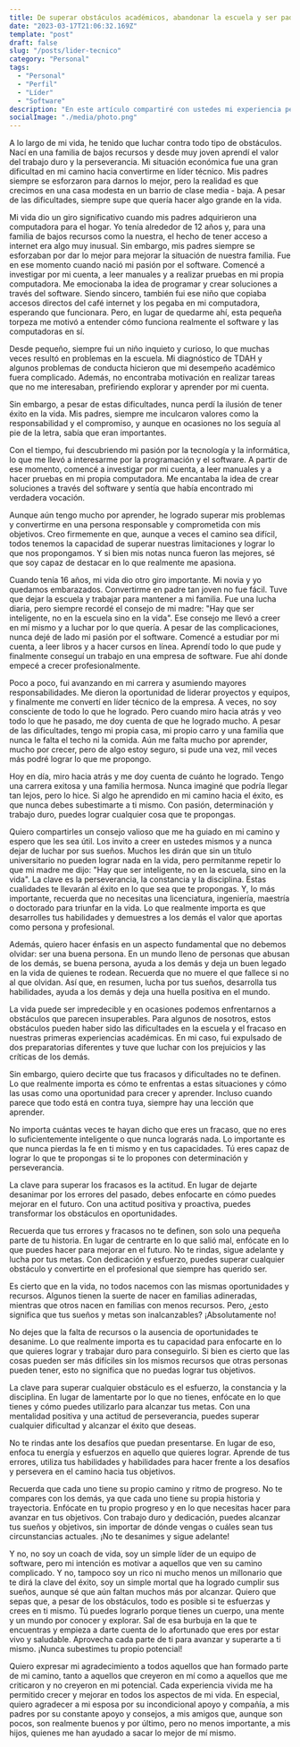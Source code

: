```yaml
---
title: De superar obstáculos académicos, abandonar la escuela y ser padre joven a convertirme en líder técnico en el mundo del software
date: "2023-03-17T21:06:32.169Z"
template: "post"
draft: false
slug: "/posts/lider-tecnico"
category: "Personal"
tags:
  - "Personal"
  - "Perfil"
  - "Líder"
  - "Software"
description: "En este artículo compartiré con ustedes mi experiencia personal sobre el camino que he recorrido para convertirme en líder, a pesar de enfrentar desafíos desde mi infancia como el bajo rendimiento académico en la escuela y los problemas económicos familiares. Mi objetivo es inspirar a aquellos que puedan estar pasando por situaciones similares y demostrar que es posible superar obstáculos y alcanzar el éxito en cualquier ámbito de la vida."
socialImage: "./media/photo.png"
---
```


A lo largo de mi vida, he tenido que luchar contra todo tipo de obstáculos. Nací en una familia de bajos recursos y desde muy joven aprendí el valor del trabajo duro y la perseverancia.
Mi situación económica fue una gran dificultad en mi camino hacia convertirme en líder técnico. Mis padres siempre se esforzaron para darnos lo mejor, pero la realidad es que crecimos en una casa modesta en un barrio de clase media - baja. A pesar de las dificultades, siempre supe que quería hacer algo grande en la vida.

Mi vida dio un giro significativo cuando mis padres adquirieron una computadora para el hogar. Yo tenía alrededor de 12 años y, para una familia de bajos recursos como la nuestra, el hecho de tener acceso a internet era algo muy inusual. Sin embargo, mis padres siempre se esforzaban por dar lo mejor para mejorar la situación de nuestra familia. Fue en ese momento cuando nació mi pasión por el software. Comencé a investigar por mi cuenta, a leer manuales y a realizar pruebas en mi propia computadora. Me emocionaba la idea de programar y crear soluciones a través del software. Siendo sincero, también fui ese niño que copiaba accesos directos del café internet y los pegaba en mi computadora, esperando que funcionara. Pero, en lugar de quedarme ahí, esta pequeña torpeza me motivó a entender cómo funciona realmente el software y las computadoras en sí.

Desde pequeño, siempre fui un niño inquieto y curioso, lo que muchas veces resultó en problemas en la escuela. Mi diagnóstico de TDAH y algunos problemas de conducta hicieron que mi desempeño académico fuera complicado. Además, no encontraba motivación en realizar tareas que no me interesaban, prefiriendo explorar y aprender por mi cuenta.

Sin embargo, a pesar de estas dificultades, nunca perdí la ilusión de tener éxito en la vida. Mis padres, siempre me inculcaron valores como la responsabilidad y el compromiso, y aunque en ocasiones no los seguía al pie de la letra, sabía que eran importantes.

Con el tiempo, fui descubriendo mi pasión por la tecnología y la informática, lo que me llevó a interesarme por la programación y el software. A partir de ese momento, comencé a investigar por mi cuenta, a leer manuales y a hacer pruebas en mi propia computadora. Me encantaba la idea de crear soluciones a través del software y sentía que había encontrado mi verdadera vocación.

Aunque aún tengo mucho por aprender, he logrado superar mis problemas y convertirme en una persona responsable y comprometida con mis objetivos. Creo firmemente en que, aunque a veces el camino sea difícil, todos tenemos la capacidad de superar nuestras limitaciones y lograr lo que nos propongamos. Y si bien mis notas nunca fueron las mejores, sé que soy capaz de destacar en lo que realmente me apasiona.

Cuando tenía 16 años, mi vida dio otro giro importante. Mi novia y yo quedamos embarazados. Convertirme en padre tan joven no fue fácil. Tuve que dejar la escuela y trabajar para mantener a mi familia. Fue una lucha diaria, pero siempre recordé el consejo de mi madre: "Hay que ser inteligente, no en la escuela sino en la vida". Ese consejo me llevó a creer en mí mismo y a luchar por lo que quería.
A pesar de las complicaciones, nunca dejé de lado mi pasión por el software. Comencé a estudiar por mi cuenta, a leer libros y a hacer cursos en línea. Aprendí todo lo que pude y finalmente conseguí un trabajo en una empresa de software. Fue ahí donde empecé a crecer profesionalmente.

Poco a poco, fui avanzando en mi carrera y asumiendo mayores responsabilidades. Me dieron la oportunidad de liderar proyectos y equipos, y finalmente me convertí en líder técnico de la empresa.
A veces, no soy consciente de todo lo que he logrado. Pero cuando miro hacia atrás y veo todo lo que he pasado, me doy cuenta de que he logrado mucho. A pesar de las dificultades, tengo mi propia casa, mi propio carro y una familia que nunca le falta el techo ni la comida. Aún me falta mucho por aprender, mucho por crecer, pero de algo estoy seguro, si pude una vez, mil veces más podré lograr lo que me propongo.

Hoy en día, miro hacia atrás y me doy cuenta de cuánto he logrado. Tengo una carrera exitosa y una familia hermosa. Nunca imaginé que podría llegar tan lejos, pero lo hice. Si algo he aprendido en mi camino hacia el éxito, es que nunca debes subestimarte a ti mismo. Con pasión, determinación y trabajo duro, puedes lograr cualquier cosa que te propongas.

Quiero compartirles un consejo valioso que me ha guiado en mi camino y espero que les sea útil. Los invito a creer en ustedes mismos y a nunca dejar de luchar por sus sueños. Muchos les dirán que sin un título universitario no pueden lograr nada en la vida, pero permítanme repetir lo que mi madre me dijo: "Hay que ser inteligente, no en la escuela, sino en la vida". La clave es la perseverancia, la constancia y la disciplina. Estas cualidades te llevarán al éxito en lo que sea que te propongas. Y, lo más importante, recuerda que no necesitas una licenciatura, ingeniería, maestría o doctorado para triunfar en la vida. Lo que realmente importa es que desarrolles tus habilidades y demuestres a los demás el valor que aportas como persona y profesional.

Además, quiero hacer énfasis en un aspecto fundamental que no debemos olvidar: ser una buena persona. En un mundo lleno de personas que abusan de los demás, se buena persona, ayuda a los demás y deja un buen legado en la vida de quienes te rodean. Recuerda que no muere el que fallece si no al que olvidan. Así que, en resumen, lucha por tus sueños, desarrolla tus habilidades, ayuda a los demás y deja una huella positiva en el mundo.

La vida puede ser impredecible y en ocasiones podemos enfrentarnos a obstáculos que parecen insuperables. Para algunos de nosotros, estos obstáculos pueden haber sido las dificultades en la escuela y el fracaso en nuestras primeras experiencias académicas. En mi caso, fui expulsado de dos preparatorias diferentes y tuve que luchar con los prejuicios y las críticas de los demás.

Sin embargo, quiero decirte que tus fracasos y dificultades no te definen. Lo que realmente importa es cómo te enfrentas a estas situaciones y cómo las usas como una oportunidad para crecer y aprender. Incluso cuando parece que todo está en contra tuya, siempre hay una lección que aprender.

No importa cuántas veces te hayan dicho que eres un fracaso, que no eres lo suficientemente inteligente o que nunca lograrás nada. Lo importante es que nunca pierdas la fe en ti mismo y en tus capacidades. Tú eres capaz de lograr lo que te propongas si te lo propones con determinación y perseverancia.

La clave para superar los fracasos es la actitud. En lugar de dejarte desanimar por los errores del pasado, debes enfocarte en cómo puedes mejorar en el futuro. Con una actitud positiva y proactiva, puedes transformar los obstáculos en oportunidades.

Recuerda que tus errores y fracasos no te definen, son solo una pequeña parte de tu historia. En lugar de centrarte en lo que salió mal, enfócate en lo que puedes hacer para mejorar en el futuro. No te rindas, sigue adelante y lucha por tus metas. Con dedicación y esfuerzo, puedes superar cualquier obstáculo y convertirte en el profesional que siempre has querido ser.

Es cierto que en la vida, no todos nacemos con las mismas oportunidades y recursos. Algunos tienen la suerte de nacer en familias adineradas, mientras que otros nacen en familias con menos recursos. Pero, ¿esto significa que tus sueños y metas son inalcanzables? ¡Absolutamente no!

No dejes que la falta de recursos o la ausencia de oportunidades te desanime. Lo que realmente importa es tu capacidad para enfocarte en lo que quieres lograr y trabajar duro para conseguirlo. Si bien es cierto que las cosas pueden ser más difíciles sin los mismos recursos que otras personas pueden tener, esto no significa que no puedas lograr tus objetivos.

La clave para superar cualquier obstáculo es el esfuerzo, la constancia y la disciplina. En lugar de lamentarte por lo que no tienes, enfócate en lo que tienes y cómo puedes utilizarlo para alcanzar tus metas. Con una mentalidad positiva y una actitud de perseverancia, puedes superar cualquier dificultad y alcanzar el éxito que deseas.

No te rindas ante los desafíos que puedan presentarse. En lugar de eso, enfoca tu energía y esfuerzos en aquello que quieres lograr. Aprende de tus errores, utiliza tus habilidades y habilidades para hacer frente a los desafíos y persevera en el camino hacia tus objetivos.

Recuerda que cada uno tiene su propio camino y ritmo de progreso. No te compares con los demás, ya que cada uno tiene su propia historia y trayectoria. Enfócate en tu propio progreso y en lo que necesitas hacer para avanzar en tus objetivos. Con trabajo duro y dedicación, puedes alcanzar tus sueños y objetivos, sin importar de dónde vengas o cuáles sean tus circunstancias actuales. ¡No te desanimes y sigue adelante!

Y no, no soy un coach de vida, soy un simple líder de un equipo de software, pero mi intención es motivar a aquellos que ven su camino complicado. Y no, tampoco soy un rico ni mucho menos un millonario que te dirá la clave del éxito, soy un simple mortal que ha logrado cumplir sus sueños, aunque sé que aún faltan muchos más por alcanzar. Quiero que sepas que, a pesar de los obstáculos, todo es posible si te esfuerzas y crees en ti mismo. Tú puedes lograrlo porque tienes un cuerpo, una mente y un mundo por conocer y explorar. Sal de esa burbuja en la que te encuentras y empieza a darte cuenta de lo afortunado que eres por estar vivo y saludable. Aprovecha cada parte de ti para avanzar y superarte a ti mismo. ¡Nunca subestimes tu propio potencial!

Quiero expresar mi agradecimiento a todos aquellos que han formado parte de mi camino, tanto a aquellos que creyeron en mí como a aquellos que me criticaron y no creyeron en mi potencial. Cada experiencia vivida me ha permitido crecer y mejorar en todos los aspectos de mi vida. En especial, quiero agradecer a mi esposa por su incondicional apoyo y compañía, a mis padres por su constante apoyo y consejos, a mis amigos que, aunque son pocos, son realmente buenos y por último, pero no menos importante, a mis hijos, quienes me han ayudado a sacar lo mejor de mí mismo.
